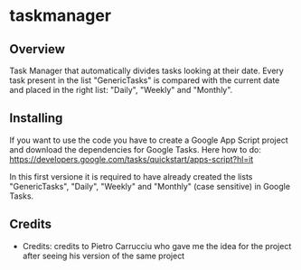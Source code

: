 # taskmanager

## Overview
Task Manager that automatically divides tasks looking at their date.
Every task present in the list "GenericTasks" is compared with the current date and placed in the right list: "Daily", "Weekly" and "Monthly".

## Installing
If you want to use the code you have to create a Google App Script project and download the dependencies for Google Tasks. Here how to do: https://developers.google.com/tasks/quickstart/apps-script?hl=it


In this first versione it is required to have already created the lists "GenericTasks", "Daily", "Weekly" and "Monthly" (case sensitive) in Google Tasks. 

## Credits
  * Credits: credits to Pietro Carrucciu who gave me the idea for the project after seeing his version of the same project
